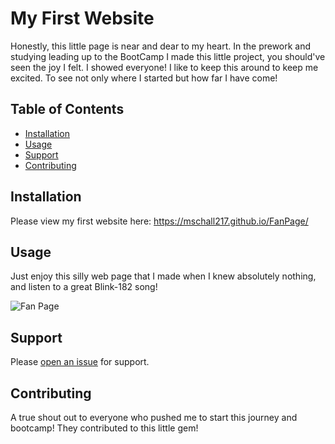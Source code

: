 
# My First Website

Honestly, this little page is near and dear to my heart. In the prework and studying leading up to the BootCamp I made this little project, you should've seen the joy I felt. I showed everyone! I like to keep this around to keep me excited. To see not only where I started but how far I have come! 

## Table of Contents

- [Installation](#installation)
- [Usage](#usage)
- [Support](#support)
- [Contributing](#contributing)

## Installation

Please view my first website here: https://mschall217.github.io/FanPage/

## Usage

Just enjoy this silly web page that I made when I knew absolutely nothing, and listen to a great Blink-182 song! 

![Fan Page](https://user-images.githubusercontent.com/75554590/111885872-bb97ea00-89a0-11eb-82db-48601abfb136.gif)

## Support

Please [open an issue](https://github.com/fraction/FanPage/issues/new) for support.

## Contributing

A true shout out to everyone who pushed me to start this journey and bootcamp! They contributed to this little gem! 
